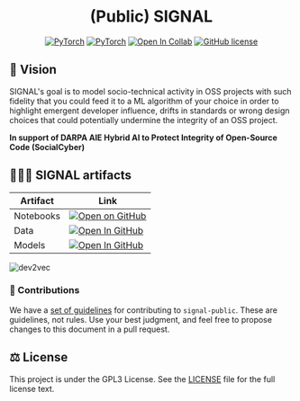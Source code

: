 <div align="center">

# (Public) SIGNAL


<a href="https://www.python.org/"><img alt="PyTorch" src="https://img.shields.io/badge/python-3.7%20%7C%203.8%20%7C%203.9-blue"></a>
<a href="https://pytorch.org/get-started/locally/"><img alt="PyTorch" src="https://img.shields.io/badge/PyTorch-ee4c2c?logo=pytorch&logoColor=white"></a>
<a href="https://colab.research.google.com/"><img alt="Open In Collab" src="https://colab.research.google.com/assets/colab-badge.svg"></a>
<a href="https://github.com/SRI-CSL/signal-public/blob/main/LICENSE"><img alt="GitHub license" src="https://img.shields.io/badge/License-GPL%20v3-yellow.svg"></a>
</div>

## 🔮 Vision
SIGNAL's goal is to model socio-technical activity in OSS projects with such fidelity that you could feed it to a ML algorithm of your choice in order to highlight emergent developer influence, drifts in standards or wrong design choices that could potentially undermine the integrity of an OSS project.


**In support of DARPA AIE Hybrid AI to Protect Integrity of Open-Source Code (SocialCyber)**


## 🏋🏽‍♂️ SIGNAL artifacts

| Artifact    | Link |
|-------------|------|
| Notebooks | [![Open on GitHub](https://img.shields.io/badge/Open%20in%20GitHub-%23121011.svg?logo=github&logoColor=white)](./colabs/) |
| Data | [![Open In GitHub](https://img.shields.io/badge/Open%20in%20GitHub-%23121011.svg?logo=github&logoColor=white)](./data/) |
| Models | [![Open In GitHub](https://img.shields.io/badge/Open%20in%20GitHub-%23121011.svg?logo=github&logoColor=white)](./models/) |

![dev2vec](colab/figures/dev2vec.png)

### 🤝 Contributions

We have a [set of guidelines](CONTRIBUTING.md) for contributing to `signal-public`.  These are guidelines, not rules. Use your best judgment, and feel free
to propose  changes to this document in a pull request.


## ⚖️ License

This project is under the GPL3 License. See the [LICENSE](https://github.com/SRI-CSL/signal-public/blob/main/LICENSE) file for the full license text.

